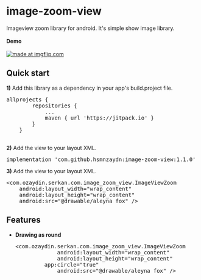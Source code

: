 # image-zoom-view
Imageview zoom library for android. It's simple show image library.
</br>
</br>
<b>Demo</b>
</br>
</br>
 <a href="https://imgflip.com/gif/2falhe"><img src="https://i.imgflip.com/2falhe.gif" title="made at imgflip.com"/></a>

<h2>Quick start</h2>
<pr>
<b>1)</b> Add this library as a dependency in your app's build.project file.

<pre>
allprojects {
		repositories {
			...
			maven { url 'https://jitpack.io' }
		}
	}
  </pre>

<b>2)</b> Add the view to your layout XML.
<pre>implementation 'com.github.hsmnzaydn:image-zoom-view:1.1.0'</pre>

<b>3)</b> Add the view to your layout XML.
<pre>&lt;com.ozaydin.serkan.com.image_zoom_view.ImageViewZoom
    android:layout_width="wrap_content"
    android:layout_height="wrap_content"
    android:src="@drawable/aleyna_fox" /&gt;</pre>
    
<h2>Features</h2>
<pr>
    <ul>
	    <li><b>Drawing as round</b></li>
	    <pre>&lt;com.ozaydin.serkan.com.image_zoom_view.ImageViewZoom
    	     android:layout_width="wrap_content"
             android:layout_height="wrap_content"
	     app:circle="true"
             android:src="@drawable/aleyna_fox" /&gt;</pre>
	</ul>
